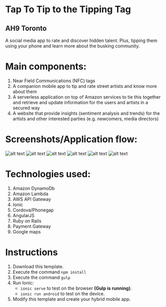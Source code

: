 
# Tap To Tip to the Tipping Tag
## AH9 Toronto 

A social media app to rate and discover hidden talent.
Plus, tipping them using your phone and learn more about the busking community.

# Main components:

1. Near Field Communications (NFC) tags
2. A companion mobile app to tip and rate street artists and know more about them
3. A serverless application on top of Amazon services to tie this together and retrieve and update information for the users and artists in a secured way
4. A website that provide insights (sentiment analysis and trends) for the artists and other interested parties (e.g. newcomers, media directors)

# Screenshots/Application flow:

![alt text](/screenshots/screen1.png)
![alt text](/screenshots/screen2.png)
![alt text](/screenshots/screen3.png)
![alt text](/screenshots/screen4.png)
![alt text](/screenshots/screen5.png)
![alt text](/screenshots/screen6.png)

# Technologies used:

1. Amazon DynamoDb
2. Amazon Lambda
3. AWS API Gateway
4. Ionic
5. Cordova/Phonegap
6. AngularJS
7. Ruby on Rails
8. Payment Gateway
9. Google maps

# Instructions

1. Download this template.
2. Execute the command `npm install`
3. Execute the command `gulp`
4. Run Ionic:
   - `ionic serve` to test on the browser **(Gulp is running)**.
   - `ionic run android` to test on the device.
5. Modify this template and create your hybrid mobile app.

